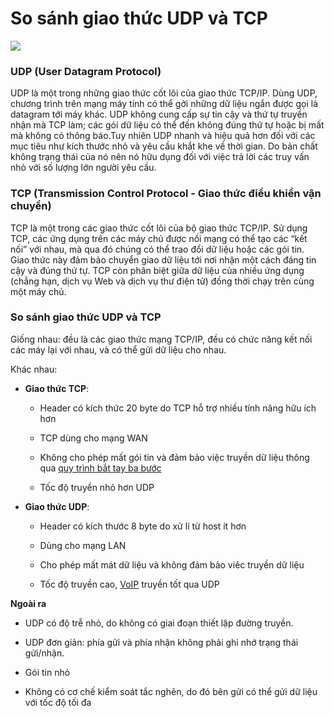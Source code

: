 ﻿# So sánh giao thức UDP và TCP

  ![](https://imgur.com/0GpEg01.png)

### UDP (User Datagram Protocol) 

 UDP là một trong những giao thức cốt lõi của giao thức TCP/IP. Dùng UDP, chương trình trên mạng máy tính có thể gởi những dữ liệu ngắn được gọi là datagram tới máy khác. UDP không cung cấp sự tin cậy và thứ tự truyền nhận mà TCP làm; các gói dữ liệu có thể đến không đúng thứ tự hoặc bị mất mà không có thông báo.Tuy nhiên UDP nhanh và hiệu quả hơn đối với các mục tiêu như kích thước nhỏ và yêu cầu khắt khe về thời gian. Do bản chất không trạng thái của nó nên nó hữu dụng đối với việc trả lời các truy vấn nhỏ với số lượng lớn người yêu cầu.

### TCP (Transmission Control Protocol - Giao thức điều khiển vận chuyển) 

TCP là một trong các giao thức cốt lõi của bộ giao thức TCP/IP. Sử dụng TCP, các ứng dụng trên các máy chủ được nối mạng có thể tạo các “kết nối” với nhau, mà qua đó chúng có thể trao đổi dữ liệu hoặc các gói tin. Giao thức này đảm bảo chuyển giao dữ liệu tới nơi nhận một cách đáng tin cậy và đúng thứ tự. TCP còn phân biệt giữa dữ liệu của nhiều ứng dụng (chẳng hạn, dịch vụ Web và dịch vụ thư điện tử) đồng thời chạy trên cùng một máy chủ.

### So sánh giao thức UDP và TCP

 Giống nhau: đều là các giao thức mạng TCP/IP, đều có chức năng kết nối các máy lại với nhau, và có thể gửi dữ liệu cho nhau.

 Khác nhau:

  - **Giao thức TCP**: 

    + Header có kích thức 20 byte do TCP hỗ trợ nhiều tính năng hữu ích hơn 

    + TCP dùng cho mạng WAN

    + Không cho phép mất gói tin và đảm bảo việc truyền dữ liệu thông qua [quy trình bắt tay ba bước](https://sites.google.com/site/fullcrackcoder/quy-trinh-bat-tay-3-buoc-three-way---handshake-trong-tang-transport) 

    + Tốc độ truyền nhỏ hơn UDP 

  - **Giao thức UDP**:
   
    + Header có kích thước 8 byte do xử lí từ host ít hơn 

    + Dùng cho mạng LAN

    + Cho phép mất mát dữ liệu và không đảm bảo viêc truyền dữ liệu 

    + Tốc độ truyền cao, [VoIP](https://vi.wikipedia.org/wiki/VoIP)  truyền tốt qua UDP 

**Ngoài ra**
 
  + UDP có độ trễ nhỏ, do không có giai đoạn thiết lập đường truyền.

  + UDP đơn giản: phía gửi và phía nhận không phải ghi nhớ trạng thái gửi/nhận.

  + Gói tin nhỏ

  + Không có cơ chế kiểm soát tắc nghẽn, do đó bên gửi có thể gửi dữ liệu với tốc độ tối đa
